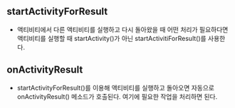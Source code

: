 ## startActivityForResult  
* 액티비티에서 다른 액티비티를 실행하고 다시 돌아왔을 때 어떤 처리가 필요하다면 액티비티를 실행할 때 startActivity()가 아닌 startActivitiForResult()를 사용한다.  
## onActivityResult  
* startActivityForResult()를 이용해 액티비티를 실행하고 돌아오면 자동으로 onActivityResult() 메소드가 호출된다. 여기에 필요한 작업을 처리하면 된다.  

